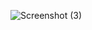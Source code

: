 ![Screenshot (3)](https://github.com/jollyre/Zomato_cloning/assets/102239052/cf6b4fd5-a68d-4a56-b976-d5d5e560a9c7)
